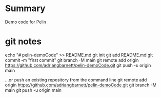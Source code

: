 # Summary
Demo code for Pelin


# git notes

echo "# pelin-demoCode" >> README.md
git init
git add README.md
git commit -m "first commit"
git branch -M main
git remote add origin https://github.com/adriangbarnett/pelin-demoCode.git
git push -u origin main

…or push an existing repository from the command line
git remote add origin https://github.com/adriangbarnett/pelin-demoCode.git
git branch -M main
git push -u origin main